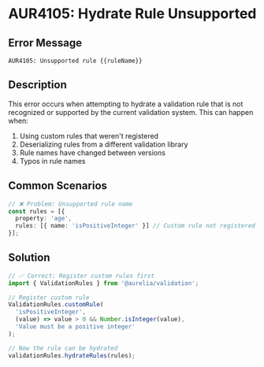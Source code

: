 # AUR4105: Hydrate Rule Unsupported

## Error Message

`AUR4105: Unsupported rule {{ruleName}}`

## Description

This error occurs when attempting to hydrate a validation rule that is not recognized or supported by the current validation system. This can happen when:

1. Using custom rules that weren't registered
2. Deserializing rules from a different validation library
3. Rule names have changed between versions
4. Typos in rule names

## Common Scenarios

```typescript
// ❌ Problem: Unsupported rule name
const rules = [{
  property: 'age',
  rules: [{ name: 'isPositiveInteger' }] // Custom rule not registered
}];
```

## Solution

```typescript
// ✅ Correct: Register custom rules first
import { ValidationRules } from '@aurelia/validation';

// Register custom rule
ValidationRules.customRule(
  'isPositiveInteger',
  (value) => value > 0 && Number.isInteger(value),
  'Value must be a positive integer'
);

// Now the rule can be hydrated
validationRules.hydrateRules(rules);
```